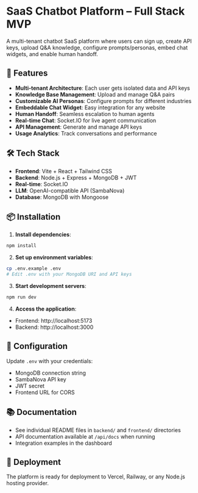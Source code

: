 # SaaS Chatbot Platform – Full Stack MVP

A multi-tenant chatbot SaaS platform where users can sign up, create API keys, upload Q&A knowledge, configure prompts/personas, embed chat widgets, and enable human handoff.

## 🚀 Features

- **Multi-tenant Architecture**: Each user gets isolated data and API keys
- **Knowledge Base Management**: Upload and manage Q&A pairs
- **Customizable AI Personas**: Configure prompts for different industries
- **Embeddable Chat Widget**: Easy integration for any website
- **Human Handoff**: Seamless escalation to human agents
- **Real-time Chat**: Socket.IO for live agent communication
- **API Management**: Generate and manage API keys
- **Usage Analytics**: Track conversations and performance

## 🛠️ Tech Stack

- **Frontend**: Vite + React + Tailwind CSS
- **Backend**: Node.js + Express + MongoDB + JWT
- **Real-time**: Socket.IO
- **LLM**: OpenAI-compatible API (SambaNova)
- **Database**: MongoDB with Mongoose

## 📦 Installation

1. **Install dependencies**:
```bash
npm install
```

2. **Set up environment variables**:
```bash
cp .env.example .env
# Edit .env with your MongoDB URI and API keys
```

3. **Start development servers**:
```bash
npm run dev
```

4. **Access the application**:
- Frontend: http://localhost:5173
- Backend: http://localhost:3000

## 🔧 Configuration

Update `.env` with your credentials:
- MongoDB connection string
- SambaNova API key
- JWT secret
- Frontend URL for CORS

## 📚 Documentation

- See individual README files in `backend/` and `frontend/` directories
- API documentation available at `/api/docs` when running
- Integration examples in the dashboard

## 🚀 Deployment

The platform is ready for deployment to Vercel, Railway, or any Node.js hosting provider.